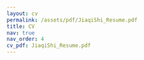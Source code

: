 ```yaml
---
layout: cv
permalink: /assets/pdf/JiaqiShi_Resume.pdf
title: CV
nav: true
nav_order: 4
cv_pdf: JiaqiShi_Resume.pdf
---
```


